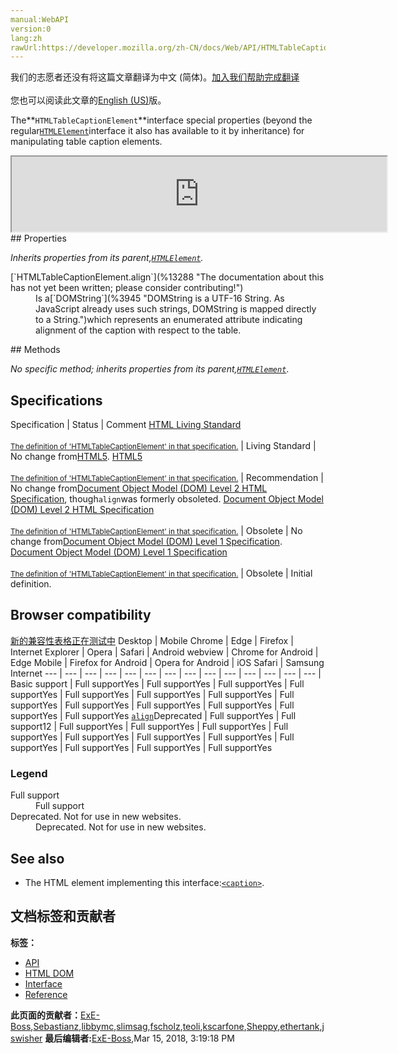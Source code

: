 ```yaml
---
manual:WebAPI
version:0
lang:zh
rawUrl:https://developer.mozilla.org/zh-CN/docs/Web/API/HTMLTableCaptionElement
---
```




<bdi>我们的志愿者还没有将这篇文章翻译为<bdi>中文 (简体)</bdi>。[加入我们帮助完成翻译](%13286 "")<br></br>您也可以阅读此文章的[English (US)](%13287 "")版。</bdi>







The**`HTMLTableCaptionElement`**interface special properties (beyond the regular[`HTMLElement`](%12142 "The HTMLElement interface represents any HTML element. Some elements directly implement this interface, others implement it via an interface that inherits it.")interface it also has available to it by inheritance) for manipulating table caption elements.

<iframe src='https://mdn.mozillademos.org/en-US/docs/Web/API/HTMLTableCaptionElement$samples/inheritance_diagram?revision=1367380' width='600' height='120'></iframe>
## Properties<a name="Properties"></a>


<em>Inherits properties from its parent,[`HTMLElement`](%12142 "The HTMLElement interface represents any HTML element. Some elements directly implement this interface, others implement it via an interface that inherits it.").</em>

<dl><dt>[`HTMLTableCaptionElement.align`](%13288 "The documentation about this has not yet been written; please consider contributing!")<i></i></dt><dd>Is a[`DOMString`](%3945 "DOMString is a UTF-16 String. As JavaScript already uses such strings, DOMString is mapped directly to a String.")which represents an enumerated attribute indicating alignment of the caption with respect to the table.</dd></dl>
## Methods<a name="Methods"></a>


<em>No specific method; inherits properties from its parent,[`HTMLElement`](%12142 "The HTMLElement interface represents any HTML element. Some elements directly implement this interface, others implement it via an interface that inherits it.")</em>.


## Specifications<a name="Specifications"></a>
Specification | Status | Comment 
[HTML Living Standard<br></br><small>The definition of &#39;HTMLTableCaptionElement&#39; in that specification.</small>](%13289 "") | Living Standard | No change from[HTML5](%12136 "The 'HTML5' specification"). 
[HTML5<br></br><small>The definition of &#39;HTMLTableCaptionElement&#39; in that specification.</small>](%13290 "") | Recommendation | No change from[Document Object Model (DOM) Level 2 HTML Specification](%12146 "The 'Document Object Model (DOM) Level 2 HTML Specification' specification"), though`align`was formerly obsoleted. 
[Document Object Model (DOM) Level 2 HTML Specification<br></br><small>The definition of &#39;HTMLTableCaptionElement&#39; in that specification.</small>](%13291 "") | Obsolete | No change from[Document Object Model (DOM) Level 1 Specification](%4414 "The 'Document Object Model (DOM) Level 1 Specification' specification"). 
[Document Object Model (DOM) Level 1 Specification<br></br><small>The definition of &#39;HTMLTableCaptionElement&#39; in that specification.</small>](%13292 "") | Obsolete | Initial definition. 


## Browser compatibility<a name="Browser_compatibility"></a>
[新的兼容性表格正在测试中<i></i>](%3360 "")
<abbr>Desktop<i></i></abbr> | <abbr>Mobile<i></i></abbr> 
<abbr>Chrome<i></i></abbr> | <abbr>Edge<i></i></abbr> | <abbr>Firefox<i></i></abbr> | <abbr>Internet Explorer<i></i></abbr> | <abbr>Opera<i></i></abbr> | <abbr>Safari<i></i></abbr> | <abbr>Android webview<i></i></abbr> | <abbr>Chrome for Android<i></i></abbr> | <abbr>Edge Mobile<i></i></abbr> | <abbr>Firefox for Android<i></i></abbr> | <abbr>Opera for Android<i></i></abbr> | <abbr>iOS Safari<i></i></abbr> | <abbr>Samsung Internet<i></i></abbr> 
 ---  |  ---  |  ---  |  ---  |  ---  |  ---  |  ---  |  ---  |  ---  |  ---  |  ---  |  ---  |  ---  |  ---  | 
Basic support | <abbr>Full support</abbr>Yes | <abbr>Full support</abbr>Yes | <abbr>Full support</abbr>Yes | <abbr>Full support</abbr>Yes | <abbr>Full support</abbr>Yes | <abbr>Full support</abbr>Yes | <abbr>Full support</abbr>Yes | <abbr>Full support</abbr>Yes | <abbr>Full support</abbr>Yes | <abbr>Full support</abbr>Yes | <abbr>Full support</abbr>Yes | <abbr>Full support</abbr>Yes | <abbr>Full support</abbr>Yes 
[`align`](%13293 "")<abbr>Deprecated<i></i></abbr> | <abbr>Full support</abbr>Yes | <abbr>Full support</abbr>12 | <abbr>Full support</abbr>Yes | <abbr>Full support</abbr>Yes | <abbr>Full support</abbr>Yes | <abbr>Full support</abbr>Yes | <abbr>Full support</abbr>Yes | <abbr>Full support</abbr>Yes | <abbr>Full support</abbr>Yes | <abbr>Full support</abbr>Yes | <abbr>Full support</abbr>Yes | <abbr>Full support</abbr>Yes | <abbr>Full support</abbr>Yes 


### Legend<a name="Legend"></a>
<dl><dt><abbr>Full support</abbr></dt><dd>Full support</dd><dt><abbr>Deprecated. Not for use in new websites.<i></i></abbr></dt><dd>Deprecated. Not for use in new websites.</dd></dl>

## See also<a name="See_also"></a>

* The HTML element implementing this interface:[`<caption>`](%13294 "The HTML Table Caption element (<caption>) specifies the caption (or title) of a table, and if used is always the first child of a <table>.").



## 文档标签和贡献者
**标签：**
* [API](%50 "")
* [HTML DOM](%6889 "")
* [Interface](%3380 "")
* [Reference](%3381 "")

**此页面的贡献者：**[ExE-Boss](%3990 ""),[Sebastianz](%4468 ""),[libbymc](%5110 ""),[slimsag](%12151 ""),[fscholz](%60 ""),[teoli](%160 ""),[kscarfone](%3900 ""),[Sheppy](%405 ""),[ethertank](%65 ""),[jswisher](%11168 "")
**最后编辑者:**[ExE-Boss](%3990 ""),<time>Mar 15, 2018, 3:19:18 PM</time>



